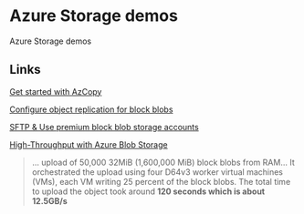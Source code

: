 # Azure Storage demos

Azure Storage demos

## Links

[Get started with AzCopy](https://learn.microsoft.com/en-us/azure/storage/common/storage-use-azcopy-v10)

[Configure object replication for block blobs](https://learn.microsoft.com/en-us/azure/storage/blobs/object-replication-configure?tabs=portal)

[SFTP & Use premium block blob storage accounts](https://learn.microsoft.com/en-us/azure/storage/blobs/secure-file-transfer-protocol-performance#use-premium-block-blob-storage-accounts)

[High-Throughput with Azure Blob Storage](https://azure.microsoft.com/en-in/blog/high-throughput-with-azure-blob-storage/)

> ... upload of 50,000 32MiB (1,600,000 MiB) block blobs from RAM...
> It orchestrated the upload using four D64v3 worker virtual machines (VMs), 
> each VM writing 25 percent of the block blobs. 
> The total time to upload the object took around **120 seconds which is about 12.5GB/s**
